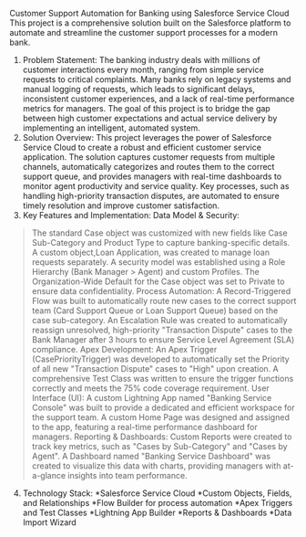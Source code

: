 Customer Support Automation for Banking using Salesforce Service Cloud
This project is a comprehensive solution built on the Salesforce platform to automate and streamline the customer support processes for a modern bank.

1. Problem Statement:
The banking industry deals with millions of customer interactions every month, ranging from simple service requests to critical complaints. Many banks rely on legacy systems and manual logging of requests, which leads to significant delays, inconsistent customer experiences, and a lack of real-time performance metrics for managers. The goal of this project is to bridge the gap between high customer expectations and actual service delivery by implementing an intelligent, automated system.
2. Solution Overview:
This project leverages the power of Salesforce Service Cloud to create a robust and efficient customer service application. The solution captures customer requests from multiple channels, automatically categorizes and routes them to the correct support queue, and provides managers with real-time dashboards to monitor agent productivity and service quality. Key processes, such as handling high-priority transaction disputes, are automated to ensure timely resolution and improve customer satisfaction.
3. Key Features and Implementation:
Data Model & Security:
>The standard Case object was customized with new fields like Case Sub-Category and Product Type to capture banking-specific details.
>A custom object,Loan Application, was created to manage loan requests separately.
>A security model was established using a Role Hierarchy (Bank Manager > Agent) and custom Profiles.
>The Organization-Wide Default for the Case object was set to Private to ensure data confidentiality.
Process Automation:
>A Record-Triggered Flow was built to automatically route new cases to the correct support team (Card Support Queue or Loan Support Queue) based on the case sub-category.
>An Escalation Rule was created to automatically reassign unresolved, high-priority "Transaction Dispute" cases to the Bank Manager after 3 hours to ensure Service Level Agreement (SLA) compliance.
Apex Development:
>An Apex Trigger (CasePriorityTrigger) was developed to automatically set the Priority of all new "Transaction Dispute" cases to "High" upon creation.
>A comprehensive Test Class was written to ensure the trigger functions correctly and meets the 75% code coverage requirement.
User Interface (UI):
>A custom Lightning App named "Banking Service Console" was built to provide a dedicated and efficient workspace for the support team.
>A custom Home Page was designed and assigned to the app, featuring a real-time performance dashboard for managers.
Reporting & Dashboards:
>Custom Reports were created to track key metrics, such as "Cases by Sub-Category" and "Cases by Agent".
>A Dashboard named "Banking Service Dashboard" was created to visualize this data with charts, providing managers with at-a-glance insights into team performance.
4. Technology Stack:
*Salesforce Service Cloud
*Custom Objects, Fields, and Relationships
*Flow Builder for process automation
*Apex Triggers and Test Classes
*Lightning App Builder
*Reports & Dashboards
*Data Import Wizard
